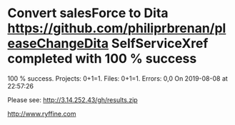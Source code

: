 # Convert salesForce to Dita https://github.com/philiprbrenan/pleaseChangeDita SelfServiceXref completed with 100 % success

100 % success. Projects: 0+1=1.  Files: 0+1=1. Errors: 0,0  On 2019-08-08 at 22:57:26



Please see: http://3.14.252.43/gh/results.zip

http://www.ryffine.com
